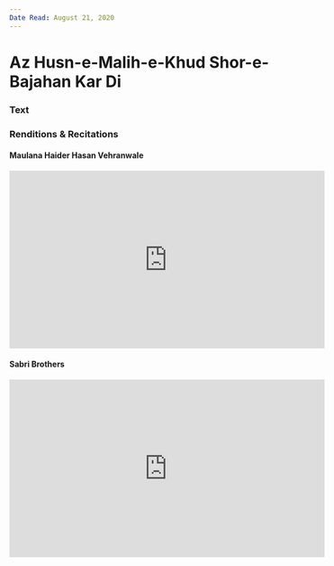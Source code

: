 ```yaml
---
Date Read: August 21, 2020
---
```


# Az Husn-e-Malih-e-Khud Shor-e-Bajahan Kar Di

### Text
### Renditions & Recitations

#### Maulana Haider Hasan Vehranwale

<iframe width="560" height="315" src="https://www.youtube.com/embed/n2k16iR_FIU" title="YouTube video player" frameborder="0" allow="accelerometer; autoplay; clipboard-write; encrypted-media; gyroscope; picture-in-picture" allowfullscreen></iframe>

#### Sabri Brothers

<iframe width="560" height="315" src="https://www.youtube.com/embed/CQMDrqdzZqk" title="YouTube video player" frameborder="0" allow="accelerometer; autoplay; clipboard-write; encrypted-media; gyroscope; picture-in-picture" allowfullscreen></iframe>

